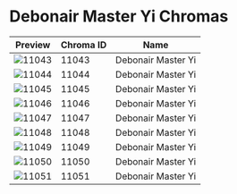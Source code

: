 # Debonair Master Yi Chromas

| Preview | Chroma ID | Name |
|---------|-----------|------|
| ![11043](https://raw.communitydragon.org/latest/plugins/rcp-be-lol-game-data/global/default/v1/champion-chroma-images/11/11043.png) | 11043 | Debonair Master Yi |
| ![11044](https://raw.communitydragon.org/latest/plugins/rcp-be-lol-game-data/global/default/v1/champion-chroma-images/11/11044.png) | 11044 | Debonair Master Yi |
| ![11045](https://raw.communitydragon.org/latest/plugins/rcp-be-lol-game-data/global/default/v1/champion-chroma-images/11/11045.png) | 11045 | Debonair Master Yi |
| ![11046](https://raw.communitydragon.org/latest/plugins/rcp-be-lol-game-data/global/default/v1/champion-chroma-images/11/11046.png) | 11046 | Debonair Master Yi |
| ![11047](https://raw.communitydragon.org/latest/plugins/rcp-be-lol-game-data/global/default/v1/champion-chroma-images/11/11047.png) | 11047 | Debonair Master Yi |
| ![11048](https://raw.communitydragon.org/latest/plugins/rcp-be-lol-game-data/global/default/v1/champion-chroma-images/11/11048.png) | 11048 | Debonair Master Yi |
| ![11049](https://raw.communitydragon.org/latest/plugins/rcp-be-lol-game-data/global/default/v1/champion-chroma-images/11/11049.png) | 11049 | Debonair Master Yi |
| ![11050](https://raw.communitydragon.org/latest/plugins/rcp-be-lol-game-data/global/default/v1/champion-chroma-images/11/11050.png) | 11050 | Debonair Master Yi |
| ![11051](https://raw.communitydragon.org/latest/plugins/rcp-be-lol-game-data/global/default/v1/champion-chroma-images/11/11051.png) | 11051 | Debonair Master Yi |